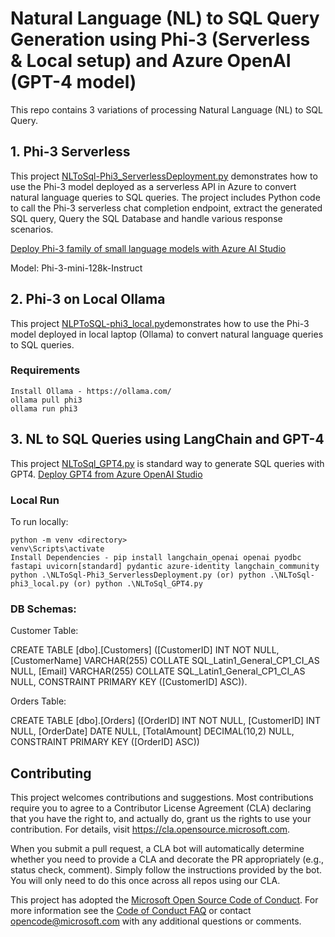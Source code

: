 # Natural Language (NL) to SQL Query Generation using Phi-3 (Serverless & Local setup) and Azure OpenAI (GPT-4 model) 

This repo contains 3 variations of processing Natural Language (NL) to SQL Query.

## 1. Phi-3 Serverless

This project [NLToSql-Phi3_ServerlessDeployment.py](NLToSql-Phi3_ServerlessDeployment.py) demonstrates how to use the Phi-3 model deployed as a serverless API in Azure to convert natural language queries to SQL queries. The project includes Python code to call the Phi-3 serverless chat completion endpoint, extract the generated SQL query, Query the SQL Database and handle various response scenarios.

[Deploy Phi-3 family of small language models with Azure AI Studio](https://learn.microsoft.com/en-us/azure/ai-studio/how-to/deploy-models-phi-3?tabs=phi-3-medium)

Model: Phi-3-mini-128k-Instruct

## 2. Phi-3 on Local Ollama

This project [ NLPToSQL-phi3_local.py](NLToSql-phi3_local.py)demonstrates how to use the Phi-3 model deployed in local laptop (Ollama) to convert natural language queries to SQL queries.

### Requirements
```
Install Ollama - https://ollama.com/ 
ollama pull phi3
ollama run phi3
```

## 3. NL to SQL Queries using LangChain and GPT-4

This project [NLToSql_GPT4.py](NLToSql_GPT4.py) is standard way to generate SQL queries with GPT4.
[Deploy GPT4 from Azure OpenAI Studio](https://learn.microsoft.com/en-us/azure/ai-services/openai/chatgpt-quickstart?tabs=command-line%2Cpython-new&pivots=programming-language-studio)


### Local Run

To run locally:

```
python -m venv <directory>
venv\Scripts\activate
Install Dependencies - pip install langchain_openai openai pyodbc fastapi uvicorn[standard] pydantic azure-identity langchain_community
python .\NLToSql-Phi3_ServerlessDeployment.py (or) python .\NLToSql-phi3_local.py (or) python .\NLToSql_GPT4.py
```

### DB Schemas:
Customer Table:

CREATE TABLE [dbo].[Customers] ([CustomerID] INT NOT NULL, [CustomerName] VARCHAR(255) COLLATE SQL_Latin1_General_CP1_CI_AS NULL, [Email] VARCHAR(255) COLLATE SQL_Latin1_General_CP1_CI_AS NULL, CONSTRAINT PRIMARY KEY ([CustomerID] ASC)). 

Orders Table:

CREATE TABLE [dbo].[Orders] ([OrderID] INT NOT NULL, [CustomerID] INT NULL, [OrderDate] DATE NULL, [TotalAmount] DECIMAL(10,2) NULL, CONSTRAINT PRIMARY KEY ([OrderID] ASC))


## Contributing

This project welcomes contributions and suggestions.  Most contributions require you to agree to a
Contributor License Agreement (CLA) declaring that you have the right to, and actually do, grant us
the rights to use your contribution. For details, visit https://cla.opensource.microsoft.com.

When you submit a pull request, a CLA bot will automatically determine whether you need to provide
a CLA and decorate the PR appropriately (e.g., status check, comment). Simply follow the instructions
provided by the bot. You will only need to do this once across all repos using our CLA.

This project has adopted the [Microsoft Open Source Code of Conduct](https://opensource.microsoft.com/codeofconduct/).
For more information see the [Code of Conduct FAQ](https://opensource.microsoft.com/codeofconduct/faq/) or
contact [opencode@microsoft.com](mailto:opencode@microsoft.com) with any additional questions or comments.

